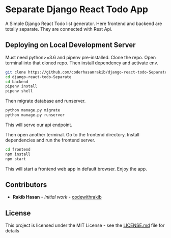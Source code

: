# Separate Django React Todo App

A Simple Django React Todo list generator. Here frontend and backend are totally separate. They are connected with Rest Api.

## Deploying on Local Development Server

Must need python>=3.6 and pipenv pre-installed. Clone the repo. Open terminal into that cloned repo. Then install dependency and activate env.

```bash
git clone https://github.com/coderhasanrakib/django-react-todo-Separate.git
cd django-react-todo-Separate
cd backend
pipenv install
pipenv shell
```

Then migrate database and runserver. 

```bash
python manage.py migrate
python manage.py runserver
```
This will serve our api endpoint.

Then open another terminal. Go to the frontend directory. Install dependencies and run the frontend server.
```bash
cd frontend
npm install
npm start
```
This will start a frontend web app in default browser. Enjoy the app.


## Contributors
* **Rakib Hasan** - *Initial work* - [codewithrakib](https://github.com/codewithrakib)

## License

This project is licensed under the MIT License - see the [LICENSE.md](LICENSE.md) file for details
